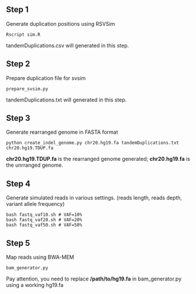 Step 1
---
Generate duplication positions using RSVSim
```
Rscript sim.R
```
tandemDuplications.csv will generated in this step.

Step 2
---
Prepare duplication file for svsim
```
prepare_svsim.py
```
tandemDuplications.txt will generated in this step.

Step 3
---
Generate rearranged genome in FASTA format
```
python create_indel_genome.py chr20.hg19.fa tandemDuplications.txt chr20.hg19.TDUP.fa
```
__chr20.hg19.TDUP.fa__ is the rearranged genome generated;
__chr20.hg19.fa__ is the unrranged genome.

Step 4
---
Generate simulated reads in various settings. (reads length, reads depth, variant allele frequency)
```
bash fastq_vaf10.sh # VAF=10%
bash fastq_vaf20.sh # VAF=20%
bash fastq_vaf50.sh # VAF=50%
```

Step 5
---
Map reads using BWA-MEM
```
bam_generator.py
```
Pay attention, you need to replace __/path/to/hg19.fa__ in bam_generator.py using a working hg19.fa
